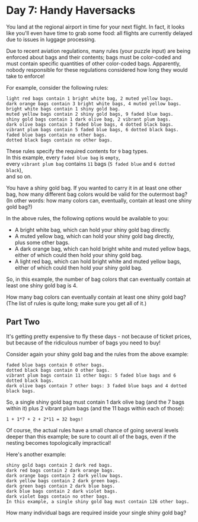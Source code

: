 # Day 7: Handy Haversacks

You land at the regional airport in time for your next flight.
In fact, it looks like you'll even have time to grab some food:
all flights are currently delayed due to issues in
luggage processing.

Due to recent aviation regulations, many rules
(your puzzle input) are being enforced about bags
and their contents; bags must be color-coded and
must contain specific quantities of other color-coded bags.
Apparently, nobody responsible for these regulations
considered how long they would take to enforce!

For example, consider the following rules:

    light red bags contain 1 bright white bag, 2 muted yellow bags.
    dark orange bags contain 3 bright white bags, 4 muted yellow bags.
    bright white bags contain 1 shiny gold bag.
    muted yellow bags contain 2 shiny gold bags, 9 faded blue bags.
    shiny gold bags contain 1 dark olive bag, 2 vibrant plum bags.
    dark olive bags contain 3 faded blue bags, 4 dotted black bags.
    vibrant plum bags contain 5 faded blue bags, 6 dotted black bags.
    faded blue bags contain no other bags.
    dotted black bags contain no other bags.

These rules specify the required contents for `9` bag types.  
In this example, every `faded blue bag` is `empty`,  
every `vibrant plum bag` contains `11` bags
(`5 faded blue` and `6 dotted black`),  
and so on.

You have a shiny gold bag. If you wanted to carry it in
at least one other bag, how many different bag colors
would be valid for the outermost bag?
(In other words: how many colors can, eventually,
contain at least one shiny gold bag?)

In the above rules, the following options would be available
to you:

- A bright white bag, which can hold your shiny gold bag directly.
- A muted yellow bag, which can hold your shiny gold bag directly,  
  plus some other bags.
- A dark orange bag, which can hold bright white and muted yellow bags,
  either of which could then hold your shiny gold bag.
- A light red bag, which can hold bright white and muted yellow bags,
  either of which could then hold your shiny gold bag.

So, in this example, the number of bag colors
that can eventually contain at least one shiny gold bag is 4.

How many bag colors can eventually contain at least one shiny gold bag? (The list of rules is quite long; make sure you get all of it.)

## Part Two

It's getting pretty expensive to fly these days - not because of ticket prices,
but because of the ridiculous number of bags you need to buy!

Consider again your shiny gold bag and the rules from the above example:

    faded blue bags contain 0 other bags.
    dotted black bags contain 0 other bags.
    vibrant plum bags contain 11 other bags: 5 faded blue bags and 6 dotted black bags.
    dark olive bags contain 7 other bags: 3 faded blue bags and 4 dotted black bags.

So, a single shiny gold bag must contain
1 dark olive bag (and the 7 bags within it)
plus 2 vibrant plum bags (and the 11 bags within each of those):

    1 + 1*7 + 2 + 2*11 = 32 bags!

Of course, the actual rules have a small chance of going several levels deeper
than this example; be sure to count all of the bags, even if the nesting becomes
topologically impractical!

Here's another example:

    shiny gold bags contain 2 dark red bags.
    dark red bags contain 2 dark orange bags.
    dark orange bags contain 2 dark yellow bags.
    dark yellow bags contain 2 dark green bags.
    dark green bags contain 2 dark blue bags.
    dark blue bags contain 2 dark violet bags.
    dark violet bags contain no other bags.
    In this example, a single shiny gold bag must contain 126 other bags.

How many individual bags are required inside your single shiny gold bag?